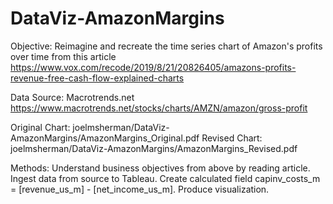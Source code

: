 # DataViz-AmazonMargins

Objective:  Reimagine and recreate the time series chart of Amazon's profits over time from this article
https://www.vox.com/recode/2019/8/21/20826405/amazons-profits-revenue-free-cash-flow-explained-charts

Data Source:  Macrotrends.net
https://www.macrotrends.net/stocks/charts/AMZN/amazon/gross-profit

Original Chart: joelmsherman/DataViz-AmazonMargins/AmazonMargins_Original.pdf
Revised Chart: joelmsherman/DataViz-AmazonMargins/AmazonMargins_Revised.pdf

Methods:  Understand business objectives from above by reading article.  Ingest data from source to Tableau.
Create calculated field capinv_costs_m = [revenue_us_m] - [net_income_us_m].  Produce visualization. 
